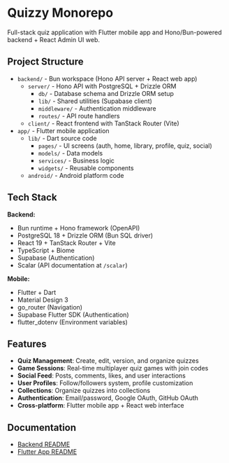 # Quizzy Monorepo

Full-stack quiz application with Flutter mobile app and Hono/Bun-powered backend + React Admin UI web.

## Project Structure

- `backend/` - Bun workspace (Hono API server + React web app)
  - `server/` - Hono API with PostgreSQL + Drizzle ORM
    - `db/` - Database schema and Drizzle ORM setup
    - `lib/` - Shared utilities (Supabase client)
    - `middleware/` - Authentication middleware
    - `routes/` - API route handlers
  - `client/` - React frontend with TanStack Router (Vite)
- `app/` - Flutter mobile application
  - `lib/` - Dart source code
    - `pages/` - UI screens (auth, home, library, profile, quiz, social)
    - `models/` - Data models
    - `services/` - Business logic
    - `widgets/` - Reusable components
  - `android/` - Android platform code

## Tech Stack

**Backend:**
- Bun runtime + Hono framework (OpenAPI)
- PostgreSQL 18 + Drizzle ORM (Bun SQL driver)
- React 19 + TanStack Router + Vite
- TypeScript + Biome
- Supabase (Authentication)
- Scalar (API documentation at `/scalar`)

**Mobile:**
- Flutter + Dart
- Material Design 3
- go_router (Navigation)
- Supabase Flutter SDK (Authentication)
- flutter_dotenv (Environment variables)

## Features

- **Quiz Management**: Create, edit, version, and organize quizzes
- **Game Sessions**: Real-time multiplayer quiz games with join codes
- **Social Feed**: Posts, comments, likes, and user interactions
- **User Profiles**: Follow/followers system, profile customization
- **Collections**: Organize quizzes into collections
- **Authentication**: Email/password, Google OAuth, GitHub OAuth
- **Cross-platform**: Flutter mobile app + React web interface


## Documentation

- [Backend README](backend/README.md)
- [Flutter App README](app/README.md)